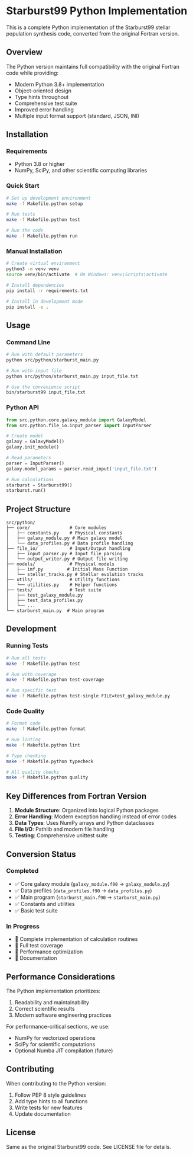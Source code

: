 # Starburst99 Python Implementation

This is a complete Python implementation of the Starburst99 stellar population synthesis code, converted from the original Fortran version.

## Overview

The Python version maintains full compatibility with the original Fortran code while providing:
- Modern Python 3.8+ implementation
- Object-oriented design
- Type hints throughout
- Comprehensive test suite
- Improved error handling
- Multiple input format support (standard, JSON, INI)

## Installation

### Requirements
- Python 3.8 or higher
- NumPy, SciPy, and other scientific computing libraries

### Quick Start

```bash
# Set up development environment
make -f Makefile.python setup

# Run tests
make -f Makefile.python test

# Run the code
make -f Makefile.python run
```

### Manual Installation

```bash
# Create virtual environment
python3 -m venv venv
source venv/bin/activate  # On Windows: venv\Scripts\activate

# Install dependencies
pip install -r requirements.txt

# Install in development mode
pip install -e .
```

## Usage

### Command Line

```bash
# Run with default parameters
python src/python/starburst_main.py

# Run with input file
python src/python/starburst_main.py input_file.txt

# Use the convenience script
bin/starburst99 input_file.txt
```

### Python API

```python
from src.python.core.galaxy_module import GalaxyModel
from src.python.file_io.input_parser import InputParser

# Create model
galaxy = GalaxyModel()
galaxy.init_module()

# Read parameters
parser = InputParser()
galaxy.model_params = parser.read_input('input_file.txt')

# Run calculations
starburst = Starburst99()
starburst.run()
```

## Project Structure

```
src/python/
├── core/               # Core modules
│   ├── constants.py    # Physical constants
│   ├── galaxy_module.py # Main galaxy model
│   └── data_profiles.py # Data profile handling
├── file_io/            # Input/Output handling
│   ├── input_parser.py # Input file parsing
│   └── output_writer.py # Output file writing
├── models/             # Physical models
│   ├── imf.py         # Initial Mass Function
│   └── stellar_tracks.py # Stellar evolution tracks
├── utils/              # Utility functions
│   └── utilities.py    # Helper functions
├── tests/              # Test suite
│   ├── test_galaxy_module.py
│   ├── test_data_profiles.py
│   └── ...
└── starburst_main.py  # Main program
```

## Development

### Running Tests

```bash
# Run all tests
make -f Makefile.python test

# Run with coverage
make -f Makefile.python test-coverage

# Run specific test
make -f Makefile.python test-single FILE=test_galaxy_module.py
```

### Code Quality

```bash
# Format code
make -f Makefile.python format

# Run linting
make -f Makefile.python lint

# Type checking
make -f Makefile.python typecheck

# All quality checks
make -f Makefile.python quality
```

## Key Differences from Fortran Version

1. **Module Structure**: Organized into logical Python packages
2. **Error Handling**: Modern exception handling instead of error codes
3. **Data Types**: Uses NumPy arrays and Python dataclasses
4. **File I/O**: Pathlib and modern file handling
5. **Testing**: Comprehensive unittest suite

## Conversion Status

### Completed
- ✅ Core galaxy module (`galaxy_module.f90` → `galaxy_module.py`)
- ✅ Data profiles (`data_profiles.f90` → `data_profiles.py`)
- ✅ Main program (`starburst_main.f90` → `starburst_main.py`)
- ✅ Constants and utilities
- ✅ Basic test suite

### In Progress
- 🔄 Complete implementation of calculation routines
- 🔄 Full test coverage
- 🔄 Performance optimization
- 🔄 Documentation

## Performance Considerations

The Python implementation prioritizes:
1. Readability and maintainability
2. Correct scientific results
3. Modern software engineering practices

For performance-critical sections, we use:
- NumPy for vectorized operations
- SciPy for scientific computations
- Optional Numba JIT compilation (future)

## Contributing

When contributing to the Python version:
1. Follow PEP 8 style guidelines
2. Add type hints to all functions
3. Write tests for new features
4. Update documentation

## License

Same as the original Starburst99 code. See LICENSE file for details.